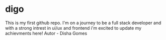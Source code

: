 # digo
This is my first github repo.
I'm on a journey to be a full stack developer and with a strong intrest in ui/ux and frontend i'm excited to update my achievments here!
Autor - Disha Gomes
